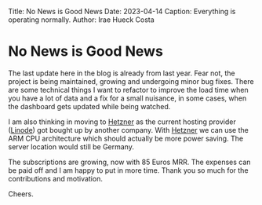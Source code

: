 Title: No News is Good News
Date: 2023-04-14
Caption: Everything is operating normally.
Author: Irae Hueck Costa

# No News is Good News

The last update here in the blog is already from last year. Fear not, the
project is being maintained, growing and undergoing minor bug fixes. There are
some technical things I want to refactor to improve the load time when you have
a lot of data and a fix for a small nuisance, in some cases, when the dashboard
gets updated while being watched.

I am also thinking in moving to [Hetzner](https://www.hetzner.com/) as the
current hosting provider ([Linode](https://www.linode.com/)) got bought up by
another company. With [Hetzner](https://www.hetzner.com/) we can use the ARM
CPU architecture which should actually be more power saving. The server
location would still be Germany.

The subscriptions are growing, now with 85 Euros MRR. The expenses can be paid
off and I am happy to put in more time. Thank you so much for the
contributions and motivation.

Cheers.

